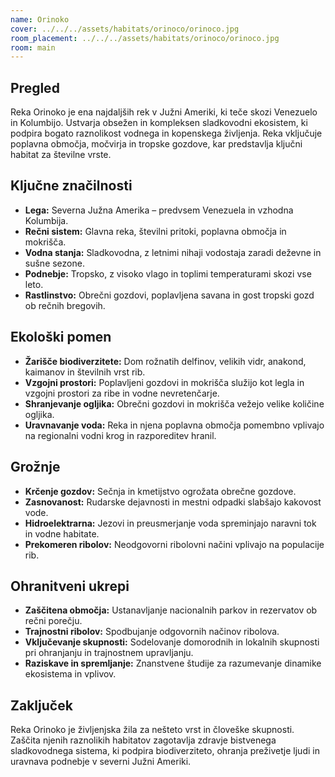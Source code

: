 ```yaml
---
name: Orinoko
cover: ../../../assets/habitats/orinoco/orinoco.jpg
room_placement: ../../../assets/habitats/orinoco/orinoco.jpg
room: main
---
```

## Pregled
Reka Orinoko je ena najdaljših rek v Južni Ameriki, ki teče skozi Venezuelo in Kolumbijo. Ustvarja obsežen in kompleksen sladkovodni ekosistem, ki podpira bogato raznolikost vodnega in kopenskega življenja. Reka vključuje poplavna območja, močvirja in tropske gozdove, kar predstavlja ključni habitat za številne vrste.

## Ključne značilnosti
- **Lega:** Severna Južna Amerika – predvsem Venezuela in vzhodna Kolumbija.
- **Rečni sistem:** Glavna reka, številni pritoki, poplavna območja in mokrišča.
- **Vodna stanja:** Sladkovodna, z letnimi nihaji vodostaja zaradi deževne in sušne sezone.
- **Podnebje:** Tropsko, z visoko vlago in toplimi temperaturami skozi vse leto.
- **Rastlinstvo:** Obrečni gozdovi, poplavljena savana in gost tropski gozd ob rečnih bregovih.

## Ekološki pomen
- **Žarišče biodiverzitete:** Dom rožnatih delfinov, velikih vidr, anakond, kaimanov in številnih vrst rib.
- **Vzgojni prostori:** Poplavljeni gozdovi in mokrišča služijo kot legla in vzgojni prostori za ribe in vodne nevretenčarje.
- **Shranjevanje ogljika:** Obrečni gozdovi in mokrišča vežejo velike količine ogljika.
- **Uravnavanje voda:** Reka in njena poplavna območja pomembno vplivajo na regionalni vodni krog in razporeditev hranil.

## Grožnje
- **Krčenje gozdov:** Sečnja in kmetijstvo ogrožata obrečne gozdove.
- **Zasnovanost:** Rudarske dejavnosti in mestni odpadki slabšajo kakovost vode.
- **Hidroelektrarna:** Jezovi in preusmerjanje voda spreminjajo naravni tok in vodne habitate.
- **Prekomeren ribolov:** Neodgovorni ribolovni načini vplivajo na populacije rib.

## Ohranitveni ukrepi
- **Zaščitena območja:** Ustanavljanje nacionalnih parkov in rezervatov ob rečni porečju.
- **Trajnostni ribolov:** Spodbujanje odgovornih načinov ribolova.
- **Vključevanje skupnosti:** Sodelovanje domorodnih in lokalnih skupnosti pri ohranjanju in trajnostnem upravljanju.
- **Raziskave in spremljanje:** Znanstvene študije za razumevanje dinamike ekosistema in vplivov.

## Zaključek
Reka Orinoko je življenjska žila za nešteto vrst in človeške skupnosti. Zaščita njenih raznolikih habitatov zagotavlja zdravje bistvenega sladkovodnega sistema, ki podpira biodiverziteto, ohranja preživetje ljudi in uravnava podnebje v severni Južni Ameriki.
